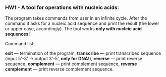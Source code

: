 ### HW1 - A tool for operations with nucleic acids:

The program takes commands from user in an infinite cycle. After the command it asks for a nucleic acid sequence and print the result (the lower or upper case, accordingly). The tool works **only with nucleic acid sequences**!

Command list:

**exit** — termination of the program, **transcribe** — print transcribed sequence (input 5'-3' -> output 3'-5', **only for DNA!**), **reverse** — print reverse sequence, **complement** — print complement sequence, **reverse complement** — print reverse complement sequence.
